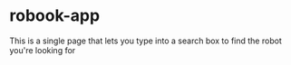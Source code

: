 # robook-app
This is a single page that lets you type into a search box to find the robot you're looking for
